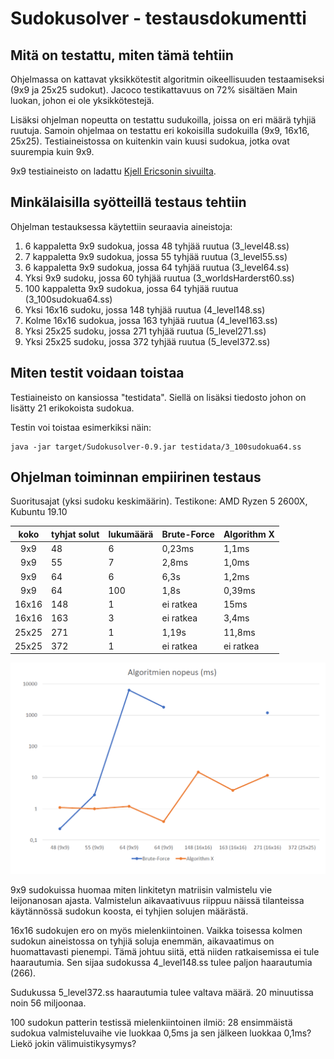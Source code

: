 # Sudokusolver - testausdokumentti

## Mitä on testattu, miten tämä tehtiin
Ohjelmassa on kattavat yksikkötestit algoritmin oikeellisuuden testaamiseksi (9x9 ja 25x25 sudokut). Jacoco testikattavuus on 72% sisältäen Main luokan, johon ei ole yksikkötestejä.

Lisäksi ohjelman nopeutta on testattu sudukoilla, joissa on eri määrä tyhjiä ruutuja. Samoin ohjelmaa on testattu eri kokoisilla sudokuilla (9x9, 16x16, 25x25). Testiaineistossa on kuitenkin vain kuusi sudokua, jotka ovat suurempia kuin 9x9. 

9x9 testiaineisto on ladattu [Kjell Ericsonin sivuilta](https://kjell.haxx.se/sudoku/). 

## Minkälaisilla syötteillä testaus tehtiin
Ohjelman testauksessa käytettiin seuraavia aineistoja:

1. 6 kappaletta 9x9 sudokua, jossa 48 tyhjää ruutua (3_level48.ss)
1. 7 kappaletta 9x9 sudokua, jossa 55 tyhjää ruutua (3_level55.ss)
1. 6 kappaletta 9x9 sudokua, jossa 64 tyhjää ruutua (3_level64.ss)
1. Yksi 9x9 sudoku, jossa 60 tyhjää ruutua (3_worldsHarderst60.ss)
1. 100 kappaletta 9x9 sudokua, jossa  64 tyhjää ruutua (3_100sudokua64.ss)
1. Yksi 16x16 sudoku, jossa 148 tyhjää ruutua (4_level148.ss)
1. Kolme 16x16 sudokua, jossa 163 tyhjää ruutua (4_level163.ss)
1. Yksi 25x25 sudoku, jossa 271 tyhjää ruutua (5_level271.ss)
1. Yksi 25x25 sudoku, jossa 372 tyhjää ruutua (5_level372.ss)

## Miten testit voidaan toistaa
Testiaineisto on kansiossa "testidata". Siellä on lisäksi tiedosto johon on lisätty 21 erikokoista sudokua.

Testin voi toistaa esimerkiksi näin:

```
java -jar target/Sudokusolver-0.9.jar testidata/3_100sudokua64.ss
```

## Ohjelman toiminnan empiirinen testaus

Suoritusajat (yksi sudoku keskimäärin). Testikone: AMD Ryzen 5 2600X, Kubuntu 19.10

| koko | tyhjat solut | lukumäärä  | Brute-Force | Algorithm X  | 
| :----:|:-----| :-----|:-----| :-----|
|9x9|48|6|0,23ms|1,1ms|
|9x9|55|7|2,8ms|1,0ms|
|9x9|64|6|6,3s|1,2ms|
|9x9|64|100|1,8s|0,39ms|
|16x16|148|1|ei ratkea|15ms|
|16x16|163|3|ei ratkea|3,4ms|
|25x25|271|1|1,19s|11,8ms|
|25x25|372|1|ei ratkea|ei ratkea|

<img src="nopeudet.png">

9x9 sudokuissa huomaa miten linkitetyn matriisin valmistelu vie leijonanosan ajasta. Valmistelun aikavaativuus riippuu näissä tilanteissa käytännössä sudokun koosta, ei tyhjien solujen määrästä.

16x16 sudokujen ero on myös mielenkiintoinen. Vaikka toisessa kolmen sudokun aineistossa on tyhjiä soluja enemmän, aikavaatimus on huomattavasti pienempi. Tämä johtuu siitä, että niiden ratkaisemissa ei tule haarautumia. Sen sijaa sudokussa 4_level148.ss tulee paljon haarautumia (266). 

Sudukussa 5_level372.ss haarautumia tulee valtava määrä. 20 minuutissa noin 56 miljoonaa.

100 sudokun patterin testissä mielenkiintoinen ilmiö: 28 ensimmäistä sudokua valmisteluvaihe vie luokkaa 0,5ms ja sen jälkeen luokkaa 0,1ms? Liekö jokin välimuistikysymys?
